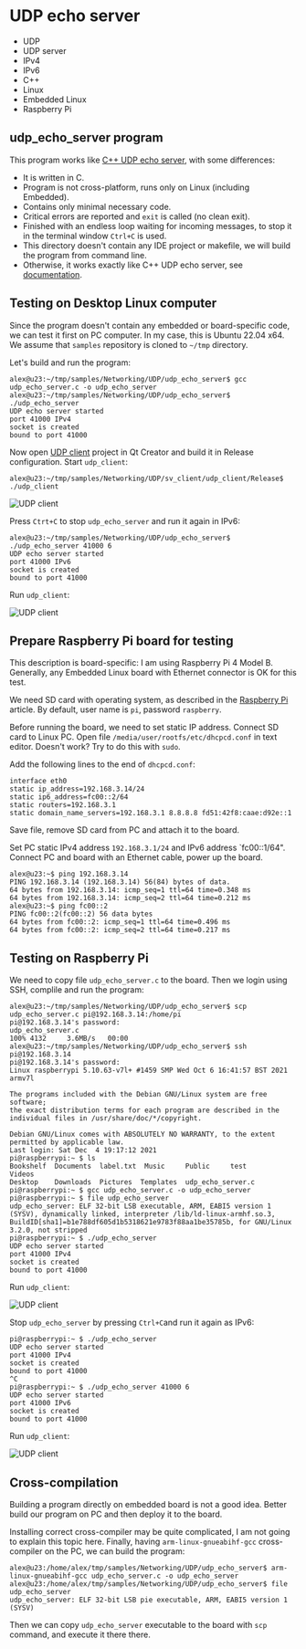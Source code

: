 # UDP echo server

- UDP
- UDP server
- IPv4
- IPv6
- C++
- Linux
- Embedded Linux
- Raspberry Pi

## udp_echo_server program

This program works like [C++ UDP echo server](../sv_client/udp_server), with some differences:

- It is written in C.
- Program is not cross-platform, runs only on Linux (including Embedded).
- Contains only minimal necessary code.
- Critical errors are reported and `exit` is called (no clean exit).
- Finished with an endless loop waiting for incoming messages, to stop it in the terminal window `Ctrl+C` is used.
- This directory doesn't contain any IDE project or makefile, we will build the program from command line.
- Otherwise, it works exactly like C++ UDP echo server, see [documentation](../sv_client/readme.md).

## Testing on Desktop Linux computer

Since the program doesn't contain any embedded or board-specific code, we can test it first on PC computer. In my case, this is Ubuntu 22.04 x64.
We assume that `samples` repository is cloned to `~/tmp` directory.

Let's build and run the program:

```
alex@u23:~/tmp/samples/Networking/UDP/udp_echo_server$ gcc udp_echo_server.c -o udp_echo_server
alex@u23:~/tmp/samples/Networking/UDP/udp_echo_server$ ./udp_echo_server
UDP echo server started
port 41000 IPv4
socket is created
bound to port 41000
```

Now open [UDP client](../sv_client/udp_client) project in Qt Creator and build it in Release configuration. Start `udp_client`:

```
alex@u23:~/tmp/samples/Networking/UDP/sv_client/udp_client/Release$ ./udp_client
```

![UDP client](../../../images/udp_cl_linux_local_4.png)

Press `Ctrt+C` to stop `udp_echo_server` and run it again in IPv6:

```
alex@u23:~/tmp/samples/Networking/UDP/udp_echo_server$ ./udp_echo_server 41000 6
UDP echo server started
port 41000 IPv6
socket is created
bound to port 41000
```

Run `udp_client`:

![UDP client](../../../images/udp_cl_linux_local_6.png)


## Prepare Raspberry Pi board for testing

This description is board-specific: I am using Raspberry Pi 4 Model B. Generally, any Embedded Linux board with Ethernet connector is OK for this test.

We need SD card with operating system, as described in the [Raspberry Pi](https://www.raspberrypi.com/documentation/computers/getting-started.html) article. By default, user name is `pi`, password `raspberry`.

Before running the board, we need to set static IP address. Connect SD card to Linux PC. Open file `/media/user/rootfs/etc/dhcpcd.conf` in text editor. Doesn't work? Try to do this with `sudo`.

Add the following lines to the end of `dhcpcd.conf`:

```
interface eth0
static ip_address=192.168.3.14/24
static ip6_address=fc00::2/64
static routers=192.168.3.1
static domain_name_servers=192.168.3.1 8.8.8.8 fd51:42f8:caae:d92e::1
```
Save file, remove SD card from PC and attach it to the board.

Set PC static IPv4 address `192.168.3.1/24` and IPv6 address `fc00::1/64". Connect PC and board with an Ethernet cable, power up the board.

```
alex@u23:~$ ping 192.168.3.14
PING 192.168.3.14 (192.168.3.14) 56(84) bytes of data.
64 bytes from 192.168.3.14: icmp_seq=1 ttl=64 time=0.348 ms
64 bytes from 192.168.3.14: icmp_seq=2 ttl=64 time=0.212 ms
alex@u23:~$ ping fc00::2
PING fc00::2(fc00::2) 56 data bytes
64 bytes from fc00::2: icmp_seq=1 ttl=64 time=0.496 ms
64 bytes from fc00::2: icmp_seq=2 ttl=64 time=0.217 ms
```

## Testing on Raspberry Pi

We need to copy file `udp_echo_server.c` to the board. Then we login using SSH, complile and run the program:

```
alex@u23:~/tmp/samples/Networking/UDP/udp_echo_server$ scp udp_echo_server.c pi@192.168.3.14:/home/pi
pi@192.168.3.14's password: 
udp_echo_server.c                                                                             100% 4132     3.6MB/s   00:00    
alex@u23:~/tmp/samples/Networking/UDP/udp_echo_server$ ssh pi@192.168.3.14
pi@192.168.3.14's password: 
Linux raspberrypi 5.10.63-v7l+ #1459 SMP Wed Oct 6 16:41:57 BST 2021 armv7l

The programs included with the Debian GNU/Linux system are free software;
the exact distribution terms for each program are described in the
individual files in /usr/share/doc/*/copyright.

Debian GNU/Linux comes with ABSOLUTELY NO WARRANTY, to the extent
permitted by applicable law.
Last login: Sat Dec  4 19:17:12 2021
pi@raspberrypi:~ $ ls
Bookshelf  Documents  label.txt  Music     Public     test               Videos
Desktop    Downloads  Pictures  Templates  udp_echo_server.c
pi@raspberrypi:~ $ gcc udp_echo_server.c -o udp_echo_server
pi@raspberrypi:~ $ file udp_echo_server
udp_echo_server: ELF 32-bit LSB executable, ARM, EABI5 version 1 (SYSV), dynamically linked, interpreter /lib/ld-linux-armhf.so.3, BuildID[sha1]=b1e788df605d1b5318621e9783f88aa1be35785b, for GNU/Linux 3.2.0, not stripped
pi@raspberrypi:~ $ ./udp_echo_server
UDP echo server started
port 41000 IPv4
socket is created
bound to port 41000

```

Run `udp_client`:

![UDP client](../../../images/udp_cl_linux_rpi_4.png)

Stop `udp_echo_server` by pressing `Ctrl+C`and run it again as IPv6:

```
pi@raspberrypi:~ $ ./udp_echo_server
UDP echo server started
port 41000 IPv4
socket is created
bound to port 41000
^C
pi@raspberrypi:~ $ ./udp_echo_server 41000 6
UDP echo server started
port 41000 IPv6
socket is created
bound to port 41000
```

Run `udp_client`:

![UDP client](../../../images/udp_cl_linux_rpi_6.png)


## Cross-compilation

Building a program directly on embedded board is not a good idea. Better build our program on PC and then deploy it to the board.

Installing correct cross-compiler may be quite complicated, I am not going to explain this topic here. Finally, having `arm-linux-gnueabihf-gcc` cross-compiler on the PC, we can build the program:

```
alex@u23:/home/alex/tmp/samples/Networking/UDP/udp_echo_server$ arm-linux-gnueabihf-gcc udp_echo_server.c -o udp_echo_server
alex@u23:/home/alex/tmp/samples/Networking/UDP/udp_echo_server$ file udp_echo_server
udp_echo_server: ELF 32-bit LSB pie executable, ARM, EABI5 version 1 (SYSV)
```

Then we can copy `udp_echo_server` executable to the board with `scp` command, and execute it there there.
